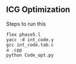## ICG Optimization
Steps to run this
```
flex phase5.l
yacc -d int_code.y
gcc int_code.tab.c
a .cpp
python Code_opt.py
```
